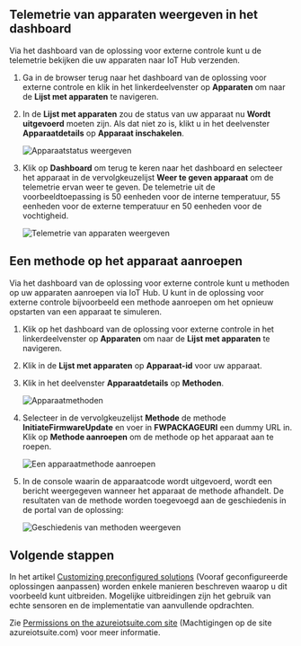 ## <a name="view-device-telemetry-in-the-dashboard"></a>Telemetrie van apparaten weergeven in het dashboard
Via het dashboard van de oplossing voor externe controle kunt u de telemetrie bekijken die uw apparaten naar IoT Hub verzenden.

1. Ga in de browser terug naar het dashboard van de oplossing voor externe controle en klik in het linkerdeelvenster op **Apparaten** om naar de **Lijst met apparaten** te navigeren.
2. In de **Lijst met apparaten** zou de status van uw apparaat nu **Wordt uitgevoerd** moeten zijn. Als dat niet zo is, klikt u in het deelvenster **Apparaatdetails** op **Apparaat inschakelen**.
   
    ![Apparaatstatus weergeven][18]
3. Klik op **Dashboard** om terug te keren naar het dashboard en selecteer het apparaat in de vervolgkeuzelijst **Weer te geven apparaat** om de telemetrie ervan weer te geven. De telemetrie uit de voorbeeldtoepassing is 50 eenheden voor de interne temperatuur, 55 eenheden voor de externe temperatuur en 50 eenheden voor de vochtigheid.
   
    ![Telemetrie van apparaten weergeven][img-telemetry]

## <a name="invoke-a-method-on-your-device"></a>Een methode op het apparaat aanroepen
Via het dashboard van de oplossing voor externe controle kunt u methoden op uw apparaten aanroepen via IoT Hub. U kunt in de oplossing voor externe controle bijvoorbeeld een methode aanroepen om het opnieuw opstarten van een apparaat te simuleren.

1. Klik op het dashboard van de oplossing voor externe controle in het linkerdeelvenster op **Apparaten** om naar de **Lijst met apparaten** te navigeren.
2. Klik in de **Lijst met apparaten** op **Apparaat-id** voor uw apparaat.
3. Klik in het deelvenster **Apparaatdetails** op **Methoden**.
   
    ![Apparaatmethoden][13]
4. Selecteer in de vervolgkeuzelijst **Methode** de methode **InitiateFirmwareUpdate** en voer in **FWPACKAGEURI** een dummy URL in. Klik op **Methode aanroepen** om de methode op het apparaat aan te roepen.
   
    ![Een apparaatmethode aanroepen][14]
   

5. In de console waarin de apparaatcode wordt uitgevoerd, wordt een bericht weergegeven wanneer het apparaat de methode afhandelt. De resultaten van de methode worden toegevoegd aan de geschiedenis in de portal van de oplossing:

    ![Geschiedenis van methoden weergeven][img-method-history]

## <a name="next-steps"></a>Volgende stappen
In het artikel [Customizing preconfigured solutions][lnk-customize] (Vooraf geconfigureerde oplossingen aanpassen) worden enkele manieren beschreven waarop u dit voorbeeld kunt uitbreiden. Mogelijke uitbreidingen zijn het gebruik van echte sensoren en de implementatie van aanvullende opdrachten.

Zie [Permissions on the azureiotsuite.com site][lnk-permissions] (Machtigingen op de site azureiotsuite.com) voor meer informatie.

[13]: ./media/iot-suite-v1-visualize-connecting/suite4.png
[14]: ./media/iot-suite-v1-visualize-connecting/suite7-1.png
[18]: ./media/iot-suite-v1-visualize-connecting/suite10.png
[img-telemetry]: ./media/iot-suite-v1-visualize-connecting/telemetry.png
[img-method-history]: ./media/iot-suite-v1-visualize-connecting/history.png
[lnk-customize]: ../articles/iot-suite/iot-suite-v1-guidance-on-customizing-preconfigured-solutions.md
[lnk-permissions]: ../articles/iot-suite/iot-suite-v1-permissions.md

